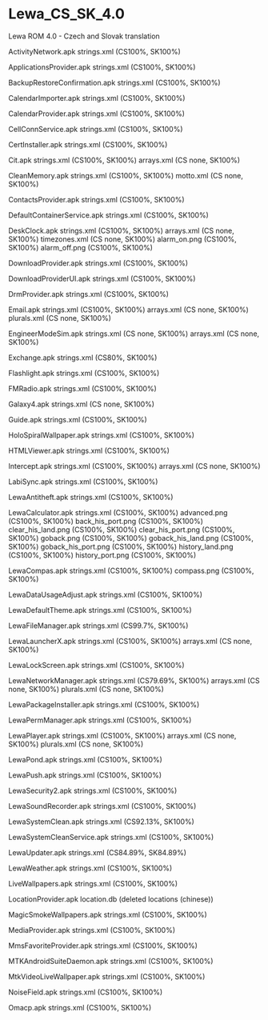 Lewa_CS_SK_4.0
==============

Lewa ROM 4.0 - Czech and Slovak translation

ActivityNetwork.apk
  strings.xml (CS100%, SK100%)

ApplicationsProvider.apk
  strings.xml (CS100%, SK100%)

BackupRestoreConfirmation.apk
  strings.xml (CS100%, SK100%)

CalendarImporter.apk
  strings.xml (CS100%, SK100%)

CalendarProvider.apk
  strings.xml (CS100%, SK100%)

CellConnService.apk
  strings.xml (CS100%, SK100%)

CertInstaller.apk
  strings.xml (CS100%, SK100%)

Cit.apk
  strings.xml (CS100%, SK100%)
  arrays.xml (CS none, SK100%)

CleanMemory.apk
  strings.xml (CS100%, SK100%)
  motto.xml (CS none, SK100%)

ContactsProvider.apk
  strings.xml (CS100%, SK100%)

DefaultContainerService.apk
  strings.xml (CS100%, SK100%)

DeskClock.apk
  strings.xml (CS100%, SK100%)
  arrays.xml (CS none, SK100%)
  timezones.xml (CS none, SK100%)
  alarm_on.png (CS100%, SK100%)
  alarm_off.png (CS100%, SK100%)

DownloadProvider.apk
  strings.xml (CS100%, SK100%)

DownloadProviderUI.apk
  strings.xml (CS100%, SK100%)

DrmProvider.apk
  strings.xml (CS100%, SK100%)

Email.apk
  strings.xml (CS100%, SK100%)
  arrays.xml (CS none, SK100%)
  plurals.xml (CS none, SK100%)

EngineerModeSim.apk
  strings.xml (CS none, SK100%)
  arrays.xml (CS none, SK100%)

Exchange.apk
  strings.xml (CS80%, SK100%)

Flashlight.apk
  strings.xml (CS100%, SK100%)

FMRadio.apk
  strings.xml (CS100%, SK100%)

Galaxy4.apk
  strings.xml (CS none, SK100%)

Guide.apk
  strings.xml (CS100%, SK100%)

HoloSpiralWallpaper.apk
  strings.xml (CS100%, SK100%)
  
HTMLViewer.apk
  strings.xml (CS100%, SK100%)

Intercept.apk
  strings.xml (CS100%, SK100%)
  arrays.xml (CS none, SK100%)

LabiSync.apk
  strings.xml (CS100%, SK100%)

LewaAntitheft.apk
  strings.xml (CS100%, SK100%)

LewaCalculator.apk
  strings.xml (CS100%, SK100%)
  advanced.png (CS100%, SK100%)
  back_his_port.png (CS100%, SK100%)
  clear_his_land.png (CS100%, SK100%)
  clear_his_port.png (CS100%, SK100%)
  goback.png (CS100%, SK100%)
  goback_his_land.png (CS100%, SK100%)
  goback_his_port.png (CS100%, SK100%)
  history_land.png (CS100%, SK100%)
  history_port.png (CS100%, SK100%)

LewaCompas.apk
  strings.xml (CS100%, SK100%)
  compass.png (CS100%, SK100%)

LewaDataUsageAdjust.apk
  strings.xml (CS100%, SK100%)

LewaDefaultTheme.apk
  strings.xml (CS100%, SK100%)

LewaFileManager.apk
  strings.xml (CS99.7%, SK100%)

LewaLauncherX.apk
  strings.xml (CS100%, SK100%)
  arrays.xml (CS none, SK100%)

LewaLockScreen.apk
  strings.xml (CS100%, SK100%)

LewaNetworkManager.apk
  strings.xml (CS79.69%, SK100%)
  arrays.xml (CS none, SK100%)
  plurals.xml (CS none, SK100%)

LewaPackageInstaller.apk
  strings.xml (CS100%, SK100%)

LewaPermManager.apk
  strings.xml (CS100%, SK100%)

LewaPlayer.apk
  strings.xml (CS100%, SK100%)
  arrays.xml (CS none, SK100%)
  plurals.xml (CS none, SK100%)

LewaPond.apk
  strings.xml (CS100%, SK100%)

LewaPush.apk
  strings.xml (CS100%, SK100%)

LewaSecurity2.apk
  strings.xml (CS100%, SK100%)

LewaSoundRecorder.apk
  strings.xml (CS100%, SK100%)

LewaSystemClean.apk
  strings.xml (CS92.13%, SK100%)

LewaSystemCleanService.apk
  strings.xml (CS100%, SK100%)

LewaUpdater.apk
  strings.xml (CS84.89%, SK84.89%)

LewaWeather.apk
  strings.xml (CS100%, SK100%)

LiveWallpapers.apk
  strings.xml (CS100%, SK100%)

LocationProvider.apk
  location.db (deleted locations (chinese))

MagicSmokeWallpapers.apk
  strings.xml (CS100%, SK100%)

MediaProvider.apk
  strings.xml (CS100%, SK100%)

MmsFavoriteProvider.apk
  strings.xml (CS100%, SK100%)

MTKAndroidSuiteDaemon.apk
  strings.xml (CS100%, SK100%)

MtkVideoLiveWallpaper.apk
  strings.xml (CS100%, SK100%)

NoiseField.apk
  strings.xml (CS100%, SK100%)

Omacp.apk
  strings.xml (CS100%, SK100%)

